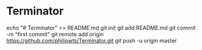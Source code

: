# Terminator
echo "# Terminator" >> README.md
git init
git add README.md
git commit -m "first commit"
git remote add origin https://github.com/philipwts/Terminator.git
git push -u origin master
